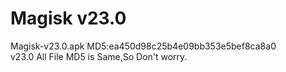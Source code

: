 # Magisk v23.0   
Magisk-v23.0.apk MD5:ea450d98c25b4e09bb353e5bef8ca8a0   
v23.0 All File MD5 is Same,So Don't worry.
